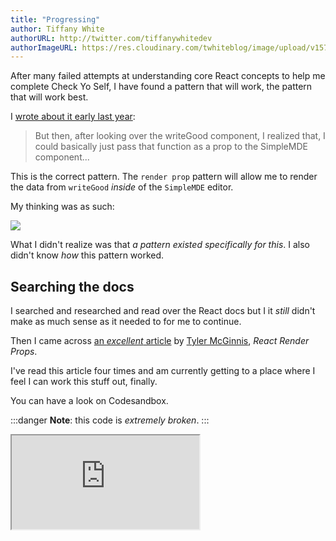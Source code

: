 ```yaml
---
title: "Progressing"
author: Tiffany White
authorURL: http://twitter.com/tiffanywhitedev
authorImageURL: https://res.cloudinary.com/twhiteblog/image/upload/v1578436739/twhiteblog-avi.png
---
```


After many failed attempts at understanding core React concepts to help me complete Check Yo Self, I have found a pattern that will work, the pattern that will work best.

I [wrote about it early last year](/blog/2019/03/10/text-component-issue-number-one-solved):

> But then, after looking over the writeGood component, I realized that, I could basically just pass that function as a prop to the SimpleMDE component...

This is the correct pattern. The `render prop` pattern will allow me to render the data from `writeGood` *inside* of the `SimpleMDE` editor.

My thinking was as such:

![](/img/component_tree.svg)

What I didn't realize was that *a pattern existed specifically for this*. I also didn't know *how* this pattern worked.

## Searching the docs

I searched and researched and read over the React docs but I it *still* didn't make as much sense as it needed to for me to continue.

Then I came across [an *excellent* article](https://tylermcginnis.com/react-render-props/) by [Tyler McGinnis](https://twitter.com/tylermcginnis), *React Render Props*.

I've read this article four times and am currently getting to a place where I feel I can work this stuff out, finally.

You can have a look on Codesandbox.

:::danger
**Note**: this code is *extremely broken*.
:::

<iframe
     src="https://codesandbox.io/embed/7m427yrqxj?fontsize=18&hidenavigation=1&module=%2Fsrc%2Fcomponents%2FText.js&theme=dark&view=editor"
     style={{ width: '100%', height: '500px', border: '0', borderRadius: '4px', overflow: 'hidden' }}
     title="checkyoself"
     allow="accelerometer; ambient-light-sensor; camera; encrypted-media; geolocation; gyroscope; hid; microphone; midi; payment; usb; vr"
     sandbox="allow-forms allow-modals allow-popups allow-presentation allow-same-origin allow-scripts"
   ></iframe>
 